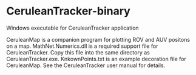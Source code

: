 # CeruleanTracker-binary
Windows executable for CeruleanTracker application

CeruleanMap is a companion program for plotting ROV and AUV positons on a map.
MathNet.Numerics.dll is a required support file for CeruleanTracker. Copy this file into the same directory as CeruleanTracker.exe.
KnkownPoints.txt is an example decoration file for CeruleanMap. See the CeruleanTracker user manual for details.

